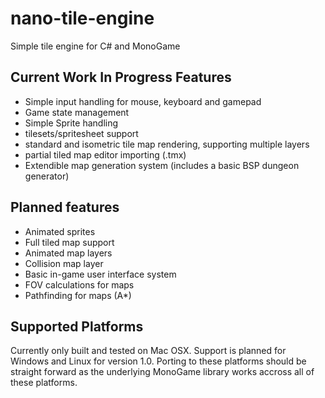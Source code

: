 # nano-tile-engine
Simple tile engine for C# and MonoGame

## Current Work In Progress Features
+ Simple input handling for mouse, keyboard and gamepad
+ Game state management
+ Simple Sprite handling
+ tilesets/spritesheet support
+ standard and isometric tile map rendering, supporting multiple layers
+ partial tiled map editor importing (.tmx)
+ Extendible map generation system (includes a basic BSP dungeon generator)

## Planned features
+ Animated sprites
+ Full tiled map support
+ Animated map layers
+ Collision map layer
+ Basic in-game user interface system
+ FOV calculations for maps
+ Pathfinding for maps (A*)

## Supported Platforms
Currently only built and tested on Mac OSX. Support is planned for Windows and Linux for version 1.0.
Porting to these platforms should be straight forward as the underlying MonoGame library works accross all of these platforms.
